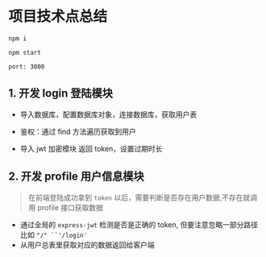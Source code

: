 # 项目技术点总结

```
npm i

npm start

port: 3000
```

## 1. 开发 login 登陆模块

- 导入数据库，配置数据库对象，连接数据库，获取用户表

- 鉴权：通过 find 方法遍历获取到用户

- 导入 jwt 加密模块 返回 token，设置过期时长

## 2. 开发 profile 用户信息模块

> 在前端登陆成功拿到 `token` 以后，需要判断是否存在用户数据,不存在就调用 profile 接口获取数据

- 通过全局的 `express-jwt` 检测是否是正确的 token, 但要注意忽略一部分路径比如 ` "/" ``'/login' `
- 从用户总表里获取对应的数据返回给客户端
